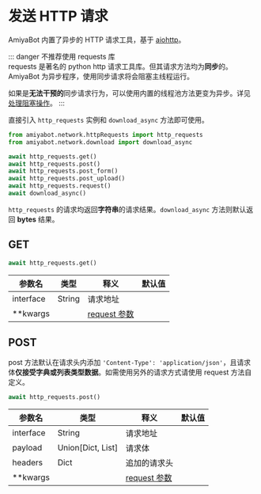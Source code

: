 # 发送 HTTP 请求

AmiyaBot 内置了异步的 HTTP 请求工具，基于 [aiohttp](https://github.com/aio-libs/aiohttp)。

::: danger 不推荐使用 requests 库<br>
requests 是著名的 python http 请求工具库。但其请求方法均为**同步**的。AmiyaBot 为异步程序，使用同步请求将会阻塞主线程运行。

如果是**无法干预的**同步请求行为，可以使用内置的线程池方法更变为异步。详见 [处理阻塞操作](/develop/advanced/blockingIO)。
:::

直接引入 `http_requests` 实例和 `download_async` 方法即可使用。

```python
from amiyabot.network.httpRequests import http_requests
from amiyabot.network.download import download_async

await http_requests.get()
await http_requests.post()
await http_requests.post_form()
await http_requests.post_upload()
await http_requests.request()
await download_async()
```

`http_requests` 的请求均返回**字符串**的请求结果。`download_async` 方法则默认返回 **bytes** 结果。

## GET

```python
await http_requests.get()
```

| 参数名       | 类型     | 释义                                                                                   | 默认值 |
|-----------|--------|--------------------------------------------------------------------------------------|-----|
| interface | String | 请求地址                                                                                 |     |
| **kwargs  |        | [request 参数](https://github.com/aio-libs/aiohttp/blob/master/aiohttp/client.py#L316) |     |

## POST

post 方法默认在请求头内添加 `'Content-Type': 'application/json'`，且请求体**仅接受字典或列表类型数据**。如需使用另外的请求方式请使用 request 方法自定义。

```python
await http_requests.post()
```

| 参数名       | 类型                 | 释义                                                                                   | 默认值 |
|-----------|--------------------|--------------------------------------------------------------------------------------|-----|
| interface | String             | 请求地址                                                                                 |     |
| payload   | Union\[Dict, List] | 请求体                                                                                  |     |
| headers   | Dict               | 追加的请求头                                                                               |     |
| **kwargs  |                    | [request 参数](https://github.com/aio-libs/aiohttp/blob/master/aiohttp/client.py#L316) |     |
